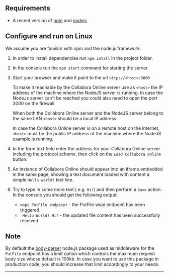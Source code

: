 
## Requirements

- A recent version of [npm][] and [nodejs][]

## Configure and run on Linux

We assume you are familiar with npm and the node.js framework.

1. In order to install dependencies run `npm intall` in the project folder.
2. In the console run the `npm start` command for starting the server.
3. Start your browser and make it point to the url `http://<host>:3000`
   
   To make it reachable by the Collabora Online server use as `<host>` the IP address of the machine where the NodeJS 
   server is running. In case the NodeJs server can't be reached you could also need to open the port 3000 on the firewall. 
   
   When both the Collabora Online server and the NodeJS server belong to the same LAN `<host>` should be a local IP address.
   
   In case the Collabora Online server is on a remote host on the internet, `<host>` must be the public IP address of 
   the machine where the NodeJS example is running.
4. In the form text field enter the address for your Collabora Online server including the protocol scheme, 
   then click on the `Load Collabora Online` button.
5. An instance of Collabora Online should appear into an iframe embedded in the same page, 
   showing a text document loaded with content a simple `Hello world!` text line.
6. Try to type in some more text ( e.g. `Hi!`) and then perform a `Save` action. 
   In the console you should get the following output:
   * `wopi PutFile endpoint`  - the PutFile wopi endpoint has been triggered
   * ` Hello World! Hi!` - the updated file content has been successfully received
    
## Note

By default the [body-parser][] node.js package used as middleware for the `PutFile` endpoint has a limit option which 
controls the maximum request body size whose default is 100kb. 
In case you want to use this package in production code, you should increase that limit accordingly to your needs.


---

[npm]: https://www.npmjs.com/get-npm
[nodejs]: https://nodejs.org/
[body-parser]: https://github.com/expressjs/body-parser
